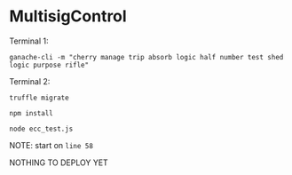 # MultisigControl

Terminal 1:

`ganache-cli -m "cherry manage trip absorb logic half number test shed logic purpose rifle"`

Terminal 2:

`truffle migrate`

`npm install`

`node ecc_test.js`



NOTE: start on `line 58`

NOTHING TO DEPLOY YET